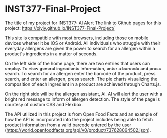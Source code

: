 # INST377-Final-Project

The title of my project for INST377: Al Alert
The link to Github pages for this project: https://xiyiy.github.io/INST377-Final-Project/

This site is compatible with most browsers, including those on mobile devices whether it be IOS or Android. All individuals who struggle with their everyday allergens are given the power to search for an allergen within a product's ingredients in a matter of seconds. 

On the left side of the home page, there are two entries that users can employ. To view general ingredients information, enter a barcode and press search. To search for an allergen enter the barcode of the product, press search, and enter an allergen, press search. The pie charts visualizing the composition of each ingredient in a product are achieved through Charts.js. 

On the right side will be the allergen assistant, Al. Al will alert the
user with a bright red message to inform of allergen detection. 
The style of the page is courtesy of custom CSS and Flexbox. 

The API utilized in this project is from Open Food Facts and an example of how the API is incorporated into the project includes being able to fetch product information from a valid barcode entered by the user (https://world.openfoodfacts.org/api/v0/product/737628064502.json). 
